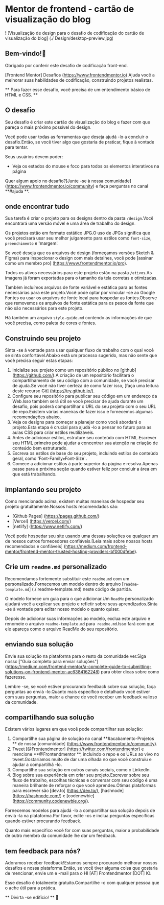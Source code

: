 # Mentor de frontend - cartão de visualização do blog

! [Visualização de design para o desafio de codificação do cartão de visualização do blog] (./ Design/desktop-preview.jpg)

## Bem-vindo!👋

Obrigado por conferir este desafio de codificação front-end.

[Frontend Mentor] Desafios (https://www.frontendmentor.io) Ajuda você a melhorar suas habilidades de codificação, construindo projetos realistas.

** Para fazer esse desafio, você precisa de um entendimento básico de HTML e CSS. **

## O desafio

Seu desafio é criar este cartão de visualização do blog e fazer com que pareça o mais próximo possível do design.

Você pode usar todas as ferramentas que deseja ajudá -lo a concluir o desafio.Então, se você tiver algo que gostaria de praticar, fique à vontade para tentar.

Seus usuários devem poder:

- Veja os estados do mouse e foco para todos os elementos interativos na página

Quer algum apoio no desafio?[Junte -se à nossa comunidade] (https://www.frontendmentor.io/community) e faça perguntas no canal **#ajuda **.

## onde encontrar tudo

Sua tarefa é criar o projeto para os designs dentro da pasta `/design`.Você encontrará uma versão móvel e uma área de trabalho do design.

Os projetos estão em formato estático JPG.O uso de JPGs significa que você precisará usar seu melhor julgamento para estilos como `font-size`,` preenchimento` e 'margem'.

Se você deseja que os arquivos de design (forneçamos versões Sketch & Figma) para inspecionar o design com mais detalhes, você pode [assinar como um membro pro] (https://www.frontendmentor.io/pro).

Todos os ativos necessários para este projeto estão na pasta `/ativos`.As imagens já foram exportadas para o tamanho da tela corretas e otimizadas.

Também incluímos arquivos de fonte variável e estática para as fontes necessárias para este projeto.Você pode optar por vincular -se ao Google Fontes ou usar os arquivos de fonte local para hospedar as fontes.Observe que removemos os arquivos de fonte estática para os pesos da fonte que não são necessários para este projeto.

Há também um arquivo `style-guide.md` contendo as informações de que você precisa, como paleta de cores e fontes.

## Construindo seu projeto

Sinta -se à vontade para usar qualquer fluxo de trabalho com o qual você se sinta confortável.Abaixo está um processo sugerido, mas não sente que você precisa seguir estas etapas:

1. Inicialize seu projeto como um repositório público no [github] (https://github.com/).A criação de um repositório facilitará o compartilhamento de seu código com a comunidade, se você precisar de ajuda.Se você não tiver certeza de como fazer isso, [faça uma leitura deste recurso Git] (https://try.github.io/).
2. Configure seu repositório para publicar seu código em um endereço da Web.Isso também será útil se você precisar de ajuda durante um desafio, pois poderá compartilhar o URL do seu projeto com o seu URL de repo.Existem várias maneiras de fazer isso e fornecemos algumas recomendações abaixo.
3. Veja os designs para começar a planejar como você abordará o projeto.Esta etapa é crucial para ajudá -lo a pensar no futuro para as aulas CSS para criar estilos reutilizáveis.
4. Antes de adicionar estilos, estruture seu conteúdo com HTML.Escrever seu HTML primeiro pode ajudar a concentrar sua atenção na criação de conteúdo bem estruturado.
5. Escreva os estilos de base do seu projeto, incluindo estilos de conteúdo geral, como 'Font-Family` e `Font-Size`.
6. Comece a adicionar estilos à parte superior da página e resolva.Apenas passe para a próxima seção quando estiver feliz por concluir a área em que está trabalhando.

## implantando seu projeto

Como mencionado acima, existem muitas maneiras de hospedar seu projeto gratuitamente.Nossos hosts recomendados são:

- [Github Pages] (https://pages.github.com/)
- [Vercel] (https://vercel.com/)
- [netlify] (https://www.netlify.com/)

Você pode hospedar seu site usando uma dessas soluções ou qualquer um de nossos outros fornecedores confiáveis.[Leia mais sobre nossos hosts recomendados e confiáveis] (https://medium.com/frontend-mentor/frontend-mentor-trusted-hosting-providers-bf000dfebe).

## Crie um `readme.md` personalizado

Recomendamos fortemente substituir este `readme.md` com um personalizado.Fornecemos um modelo dentro do arquivo [`readme-template.md`] (./ readme-template.md) neste código de partida.

O modelo fornece um guia para o que adicionar.Um `ReadMe` personalizado ajudará você a explicar seu projeto e refletir sobre seus aprendizados.Sinta -se à vontade para editar nosso modelo o quanto quiser.

Depois de adicionar suas informações ao modelo, exclua este arquivo e renomeie o arquivo `readme-template.md` para` readme.md`.Isso fará com que ele apareça como o arquivo ReadMe do seu repositório.

## enviando sua solução

Envie sua solução na plataforma para o resto da comunidade ver.Siga nosso ["Guia completo para enviar soluções"] (https://medium.com/frontend-mentor/a-complete-guide-to-submitting-solutions-on-frontend-mentor-ac6384162248) para obter dicas sobre como fazeresse.

Lembre -se, se você estiver procurando feedback sobre sua solução, faça perguntas ao enviá -lo.Quanto mais específico e detalhado você estiver com suas perguntas, maior a chance de você receber um feedback valioso da comunidade.

## compartilhando sua solução

Existem vários lugares em que você pode compartilhar sua solução:

1. Compartilhe sua página de solução no canal **#acabamento-Projetos ** de nossa [comunidade] (https://www.frontendmentor.io/community).
2. Tweet [@Frontendmentor] (https://twitter.com/frontendmentor) e mencione **@Frontendmentor **, incluindo o repo e os URLs ao vivo no tweet.Gostaríamos muito de dar uma olhada no que você construiu e ajudar a compartilhá -lo.
3. Compartilhe sua solução em outros canais sociais, como o LinkedIn.
4. Blog sobre sua experiência em criar seu projeto.Escrever sobre seu fluxo de trabalho, escolhas técnicas e conversar com seu código é uma maneira brilhante de reforçar o que você aprendeu.Ótimas plataformas para escrever são [dev.to] (https://dev.to/), [hashnode] (https://hashnode.com/) e [codenewbie] (https://community.codenewbie.org/).

Fornecemos modelos para ajudá -lo a compartilhar sua solução depois de enviá -la na plataforma.Por favor, edite -os e inclua perguntas específicas quando estiver procurando feedback.

Quanto mais específico você for com suas perguntas, maior a probabilidade de outro membro da comunidade lhe dar um feedback.

## tem feedback para nós?

Adoramos receber feedback!Estamos sempre procurando melhorar nossos desafios e nossa plataforma.Então, se você tiver alguma coisa que gostaria de mencionar, envie um e -mail para o HI [AT] Frontendmentor [DOT] IO.

Esse desafio é totalmente gratuito.Compartilhe -o com qualquer pessoa que o ache útil para a prática.

** Divirta -se edifício! ** 🚀
